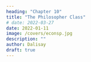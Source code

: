 ```yaml
---
heading: "Chapter 10"
title: "The Philosopher Class"
# date: 2022-03-27
date: 2022-01-11
image: /covers/econsp.jpg
description: ""
author: Dalisay
draft: true
---
```


